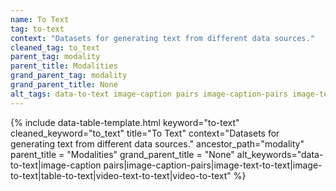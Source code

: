 ```yaml
---
name: To Text
tag: to-text
context: "Datasets for generating text from different data sources."
cleaned_tag: to_text
parent_tag: modality
parent_title: Modalities
grand_parent_tag: modality
grand_parent_title: None
alt_tags: data-to-text image-caption pairs image-caption-pairs image-text-to-text image-to-text table-to-text video-text-to-text video-to-text
---
```


{% include data-table-template.html 
  keyword="to-text" 
  cleaned_keyword="to_text" 
  title="To Text"
  context="Datasets for generating text from different data sources."
  ancestor_path="modality" 
  parent_title = "Modalities"
  grand_parent_title = "None"
  alt_keywords="data-to-text|image-caption pairs|image-caption-pairs|image-text-to-text|image-to-text|table-to-text|video-text-to-text|video-to-text"
%}

